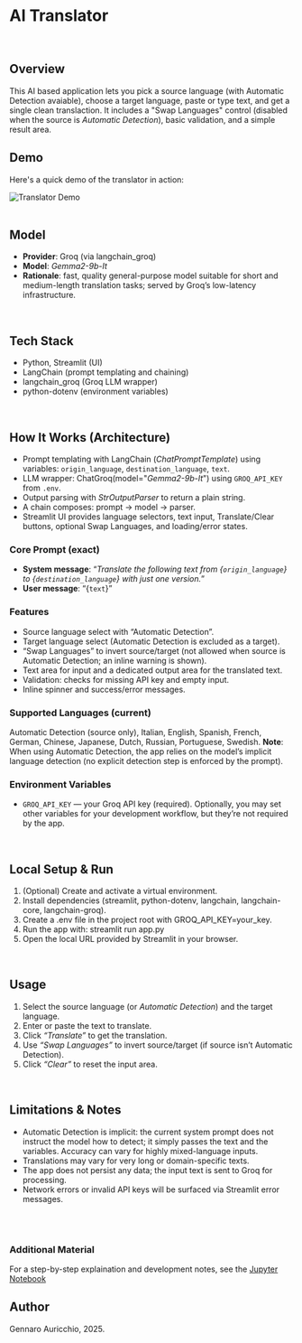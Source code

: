 # AI Translator
<br>

## Overview
This AI based application lets you pick a source language (with Automatic Detection avaiable), choose a target language, paste or type text, and get a single clean translaction. It includes a "Swap Languages" control (disabled when the source is *Automatic Detection*), basic validation, and a simple result area.
<br>

## Demo
Here's a quick demo of the translator in action:
<br>

![Translator Demo](assets/Translator_demo.gif)
<br>
<br>

## Model
- **Provider**: Groq (via langchain_groq)
- **Model**: *Gemma2-9b-It*
- **Rationale**: fast, quality general-purpose model suitable for short and medium-length translation tasks; served by Groq’s low-latency infrastructure.
<br>

## Tech Stack
- Python, Streamlit (UI)
- LangChain (prompt templating and chaining)
- langchain_groq (Groq LLM wrapper)
- python-dotenv (environment variables)
<br>

## How It Works (Architecture)
- Prompt templating with LangChain (*ChatPromptTemplate*) using variables: `origin_language`, `destination_language`, `text`.
- LLM wrapper: ChatGroq(model="*Gemma2-9b-It*") using `GROQ_API_KEY` from `.env`.
- Output parsing with *StrOutputParser* to return a plain string.
- A chain composes: prompt → model → parser.
- Streamlit UI provides language selectors, text input, Translate/Clear buttons, optional Swap Languages, and loading/error states.

### Core Prompt (exact)
- **System message**:
“*Translate the following text from {`origin_language`} to {`destination_language`} with just one version.*”
- **User message**:
“{`text`}”

### Features
- Source language select with “Automatic Detection”.
- Target language select (Automatic Detection is excluded as a target).
- “Swap Languages” to invert source/target (not allowed when source is Automatic Detection; an inline warning is shown).
- Text area for input and a dedicated output area for the translated text.
- Validation: checks for missing API key and empty input.
- Inline spinner and success/error messages.

### Supported Languages (current)
Automatic Detection (source only), Italian, English, Spanish, French, German, Chinese, Japanese, Dutch, Russian, Portuguese, Swedish.
**Note**: When using Automatic Detection, the app relies on the model’s implicit language detection (no explicit detection step is enforced by the prompt).

### Environment Variables
- `GROQ_API_KEY` — your Groq API key (required).
Optionally, you may set other variables for your development workflow, but they’re not required by the app.
<br>

## Local Setup & Run
1. (Optional) Create and activate a virtual environment.
2. Install dependencies (streamlit, python-dotenv, langchain, langchain-core, langchain-groq).
3. Create a .env file in the project root with GROQ_API_KEY=your_key.
4. Run the app with: streamlit run app.py
5. Open the local URL provided by Streamlit in your browser.
<br>

## Usage
1. Select the source language (or *Automatic Detection*) and the target language.
2. Enter or paste the text to translate.
3. Click *“Translate”* to get the translation.
4. Use *“Swap Languages”* to invert source/target (if source isn’t Automatic Detection).
5. Click *“Clear”* to reset the input area.
<br>

## Limitations & Notes
- Automatic Detection is implicit: the current system prompt does not instruct the model how to detect; it simply passes the text and the variables. Accuracy can vary for highly mixed-language inputs.
- Translations may vary for very long or domain-specific texts.
- The app does not persist any data; the input text is sent to Groq for processing.
- Network errors or invalid API keys will be surfaced via Streamlit error messages.
<br>
<br>

### Additional Material
For a step-by-step explaination and development notes, see the [Jupyter Notebook](notebooks/AI_translator.ipynb)
<br>

## Author
Gennaro Auricchio, 2025.